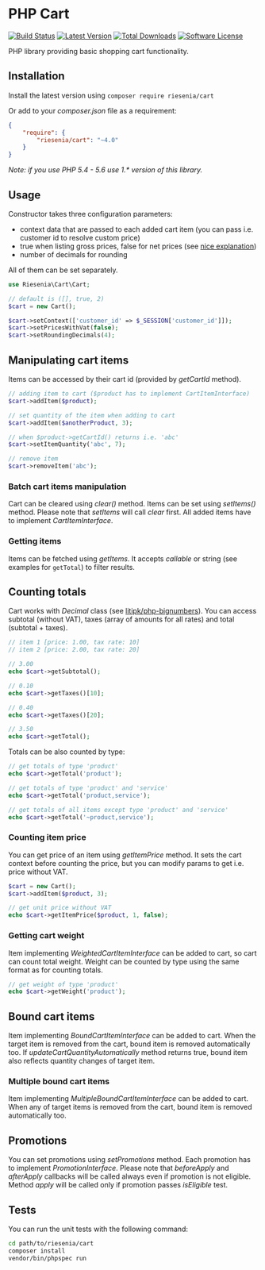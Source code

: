 # PHP Cart

[![Build Status](https://img.shields.io/travis/riesenia/cart/master.svg?style=flat-square)](https://travis-ci.org/riesenia/cart)
[![Latest Version](https://img.shields.io/packagist/v/riesenia/cart.svg?style=flat-square)](https://packagist.org/packages/riesenia/cart)
[![Total Downloads](https://img.shields.io/packagist/dt/riesenia/cart.svg?style=flat-square)](https://packagist.org/packages/riesenia/cart)
[![Software License](https://img.shields.io/badge/license-MIT-brightgreen.svg?style=flat-square)](LICENSE)

PHP library providing basic shopping cart functionality.

## Installation

Install the latest version using `composer require riesenia/cart`

Or add to your *composer.json* file as a requirement:

```json
{
    "require": {
        "riesenia/cart": "~4.0"
    }
}
```

*Note: if you use PHP 5.4 - 5.6 use 1.\* version of this library.*

## Usage

Constructor takes three configuration parameters:

* context data that are passed to each added cart item (you can pass i.e. customer id to resolve custom price)
* true when listing gross prices, false for net prices (see [nice explanation](http://makandracards.com/makandra/1505-invoices-how-to-properly-round-and-calculate-totals))
* number of decimals for rounding

All of them can be set separately.

```php
use Riesenia\Cart\Cart;

// default is ([], true, 2)
$cart = new Cart();

$cart->setContext(['customer_id' => $_SESSION['customer_id']]);
$cart->setPricesWithVat(false);
$cart->setRoundingDecimals(4);
```

## Manipulating cart items

Items can be accessed by their cart id (provided by *getCartId* method).

```php
// adding item to cart ($product has to implement CartItemInterface)
$cart->addItem($product);

// set quantity of the item when adding to cart
$cart->addItem($anotherProduct, 3);

// when $product->getCartId() returns i.e. 'abc'
$cart->setItemQuantity('abc', 7);

// remove item
$cart->removeItem('abc');
```

### Batch cart items manipulation

Cart can be cleared using *clear()* method. Items can be set using *setItems()* method. Please note that *setItems* will call *clear* first. All added items have to implement *CartItemInterface*.

### Getting items

Items can be fetched using *getItems*. It accepts *callable* or string (see examples for `getTotal`) to filter results.

## Counting totals

Cart works with *Decimal* class (see [litipk/php-bignumbers](https://github.com/Litipk/php-bignumbers/wiki/Decimal)). You can access subtotal (without VAT), taxes (array of amounts for all rates) and total (subtotal + taxes).

```php
// item 1 [price: 1.00, tax rate: 10]
// item 2 [price: 2.00, tax rate: 20]

// 3.00
echo $cart->getSubtotal();

// 0.10
echo $cart->getTaxes()[10];

// 0.40
echo $cart->getTaxes()[20];

// 3.50
echo $cart->getTotal();
```

Totals can be also counted by type:

```php
// get totals of type 'product'
echo $cart->getTotal('product');

// get totals of type 'product' and 'service'
echo $cart->getTotal('product,service');

// get totals of all items except type 'product' and 'service'
echo $cart->getTotal('~product,service');
```

### Counting item price

You can get price of an item using *getItemPrice* method. It sets the cart context before counting the price, but you can modify params to get i.e. price without VAT.

```php
$cart = new Cart();
$cart->addItem($product, 3);

// get unit price without VAT
echo $cart->getItemPrice($product, 1, false);
```

### Getting cart weight

Item implementing *WeightedCartItemInterface* can be added to cart, so cart can count total weight. Weight can be counted by type using the same format as for counting totals.

```php
// get weight of type 'product'
echo $cart->getWeight('product');
```

## Bound cart items

Item implementing *BoundCartItemInterface* can be added to cart. When the target item is removed from the cart, bound item is removed automatically too. If *updateCartQuantityAutomatically* method returns true, bound item also reflects quantity changes of target item.

### Multiple bound cart items

Item implementing *MultipleBoundCartItemInterface* can be added to cart. When any of target items is removed from the cart, bound item is removed automatically too.

## Promotions

You can set promotions using *setPromotions* method. Each promotion has to implement *PromotionInterface*. Please note that *beforeApply* and *afterApply* callbacks will be called always even if promotion is not eligible. Method *apply* will be called only if promotion passes *isEligible* test.

## Tests

You can run the unit tests with the following command:

```bash
cd path/to/riesenia/cart
composer install
vendor/bin/phpspec run
```
